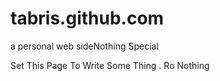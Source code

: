 # tabris.github.com
a personal web sideNothing Special


Set This Page To Write Some Thing .   Ro Nothing